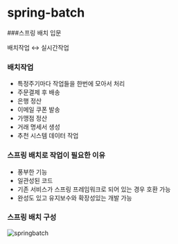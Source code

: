 # spring-batch
###스프링 배치 입문

배치작업 ↔ 실시간작업

### 배치작업 
- 특정주기마다 작업들을 한번에 모아서 처리
- 주문결제 후 배송
- 은행 정산
- 이메일 쿠폰 발송
- 가맹점 정산
- 거래 명세서 생성
- 추천 시스템 데이터 작업

### 스프링 배치로 작업이 필요한 이유
- 풍부한 기능
- 일관성된 코드
- 기존 서비스가 스프링 프레임워크로 되어 있는 경우 호환 가능
- 완성도 있고 유지보수와 확장성있는 개발 가능

### 스프링 배치 구성
![springbatch](https://s3-us-west-2.amazonaws.com/secure.notion-static.com/5cf3ebc6-88e3-4af3-afb4-4307a0f5b6f1/Untitled.png)
